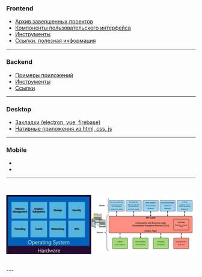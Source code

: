 ### Frontend
		
- [Архив завершенных проектов](./frontend/projects-done)
- [Компоненты пользовательского интерфейса](./frontend/ui)
- [Инструменты](./frontend/tools)
- [Ссылки, полезная информация](./frontend/links.md)


---


### Backend

- [Примеры приложений](./backend)
- [Инструменты](./backend/tools)
- [Ссылки](./backend/links)


---



### Desktop
- [Закладки (electron, vue, firebase)](./desktop/bookmarking-app-electron-vuejs-firebase)
- [Нативные приложения из html, css, js](https://www.npmjs.com/package/nativefier)


---


### Mobile
- 
- 

---


<br />


![](./stack.png "stack")


<br />
---
<br />












